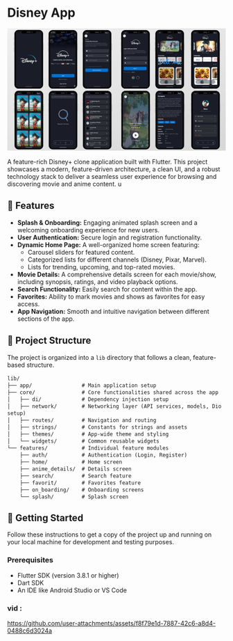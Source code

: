 # Disney App

<p align="center">
  <img src="assets/Disney.jpg" alt="app" width="600"/>
</p>

A feature-rich Disney+ clone application built with Flutter. This project showcases a modern, feature-driven architecture, a clean UI, and a robust technology stack to deliver a seamless user experience for browsing and discovering movie and anime content.
u
## 🌟 Features

-   **Splash & Onboarding:** Engaging animated splash screen and a welcoming onboarding experience for new users.
-   **User Authentication:** Secure login and registration functionality.
-   **Dynamic Home Page:** A well-organized home screen featuring:
    -   Carousel sliders for featured content.
    -   Categorized lists for different channels (Disney, Pixar, Marvel).
    -   Lists for trending, upcoming, and top-rated movies.
-   **Movie Details:** A comprehensive details screen for each movie/show, including synopsis, ratings, and video playback options.
-   **Search Functionality:** Easily search for content within the app.
-   **Favorites:** Ability to mark movies and shows as favorites for easy access.
-   **App Navigation:** Smooth and intuitive navigation between different sections of the app.

## 📂 Project Structure

The project is organized into a `lib` directory that follows a clean, feature-based structure.

```
lib/
├── app/                # Main application setup
├── core/               # Core functionalities shared across the app
│   ├── di/             # Dependency injection setup
│   ├── network/        # Networking layer (API services, models, Dio setup)
│   ├── routes/         # Navigation and routing
│   ├── strings/        # Constants for strings and assets
│   ├── themes/         # App-wide theme and styling
│   └── widgets/        # Common reusable widgets
└── features/           # Individual feature modules
    ├── auth/           # Authentication (Login, Register)
    ├── home/           # Home screen
    ├── anime_details/  # Details screen
    ├── search/         # Search feature
    ├── favorit/        # Favorites feature
    ├── on_boarding/    # Onboarding screens
    └── splash/         # Splash screen
```

## 🚀 Getting Started

Follow these instructions to get a copy of the project up and running on your local machine for development and testing purposes.

### Prerequisites

-   Flutter SDK (version 3.8.1 or higher)
-   Dart SDK
-   An IDE like Android Studio or VS Code

### vid :


https://github.com/user-attachments/assets/f8f79e1d-7887-42c6-a8d4-0488c6d3024a

